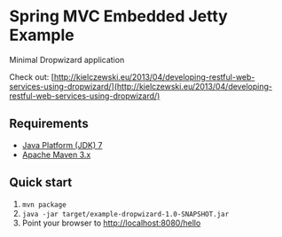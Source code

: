 Spring MVC Embedded Jetty Example
=================================

Minimal Dropwizard application

Check out: [http://kielczewski.eu/2013/04/developing-restful-web-services-using-dropwizard/](http://kielczewski.eu/2013/04/developing-restful-web-services-using-dropwizard/)

Requirements
------------
* [Java Platform (JDK) 7](http://www.oracle.com/technetwork/java/javase/downloads/index.html)
* [Apache Maven 3.x](http://maven.apache.org/)

Quick start
-----------
1. `mvn package`
2. `java -jar target/example-dropwizard-1.0-SNAPSHOT.jar`
3. Point your browser to [http://localhost:8080/hello](http://localhost:8080/hello)
